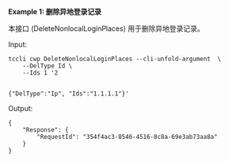 **Example 1: 删除异地登录记录**

本接口 (DeleteNonlocalLoginPlaces) 用于删除异地登录记录。

Input: 

```
tccli cwp DeleteNonlocalLoginPlaces --cli-unfold-argument  \
    --DelType Id \
    --Ids 1 '2
 

{"DelType":"Ip", "Ids":"1.1.1.1"}'
```

Output: 
```
{
    "Response": {
        "RequestId": "354f4ac3-8546-4516-8c8a-69e3ab73aa8a"
    }
}
```


